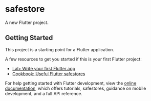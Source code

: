 # safestore

A new Flutter project.

## Getting Started

This project is a starting point for a Flutter application.

A few resources to get you started if this is your first Flutter project:

- [Lab: Write your first Flutter app](https://docs.flutter.dev/get-started/codelab)
- [Cookbook: Useful Flutter safestores](https://docs.flutter.dev/cookbook)

For help getting started with Flutter development, view the
[online documentation](https://docs.flutter.dev/), which offers tutorials,
safestores, guidance on mobile development, and a full API reference.
